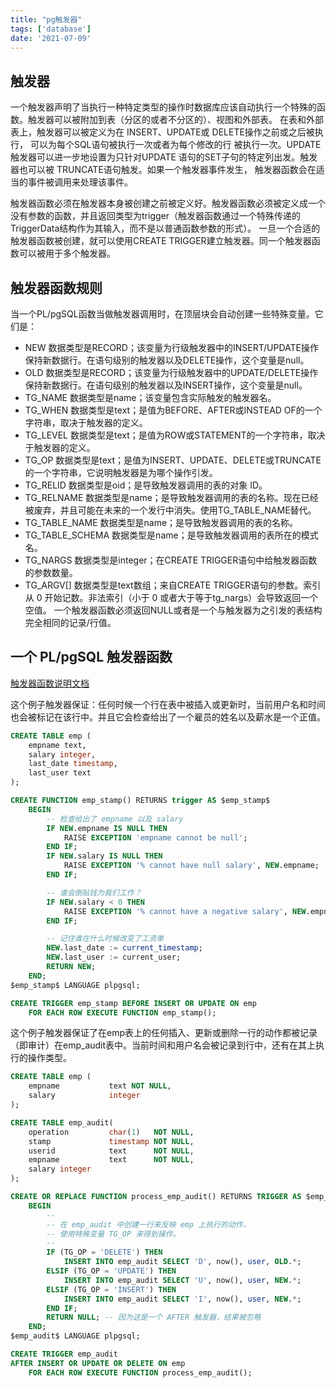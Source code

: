 ```yaml
---
title: "pg触发器"
tags: ['database']
date: '2021-07-09'
---
```


##  触发器
一个触发器声明了当执行一种特定类型的操作时数据库应该自动执行一个特殊的函数。触发器可以被附加到表（分区的或者不分区的）、视图和外部表。
在表和外部表上，触发器可以被定义为在 INSERT、UPDATE或 DELETE操作之前或之后被执行， 可以为每个SQL语句被执行一次或者为每个修改的行 被执行一次。UPDATE 触发器可以进一步地设置为只针对UPDATE 语句的SET子句的特定列出发。触发器也可以被 TRUNCATE语句触发。如果一个触发器事件发生， 触发器函数会在适当的事件被调用来处理该事件。

触发器函数必须在触发器本身被创建之前被定义好。触发器函数必须被定义成一个没有参数的函数，并且返回类型为trigger（触发器函数通过一个特殊传递的TriggerData结构作为其输入，而不是以普通函数参数的形式）。
一旦一个合适的触发器函数被创建，就可以使用CREATE TRIGGER建立触发器。同一个触发器函数可以被用于多个触发器。

## 触发器函数规则
当一个PL/pgSQL函数当做触发器调用时，在顶层块会自动创建一些特殊变量。它们是：
+ NEW
数据类型是RECORD；该变量为行级触发器中的INSERT/UPDATE操作保持新数据行。在语句级别的触发器以及DELETE操作，这个变量是null。
+ OLD
数据类型是RECORD；该变量为行级触发器中的UPDATE/DELETE操作保持新数据行。在语句级别的触发器以及INSERT操作，这个变量是null。
+ TG_NAME
数据类型是name；该变量包含实际触发的触发器名。
+ TG_WHEN
数据类型是text；是值为BEFORE、AFTER或INSTEAD OF的一个字符串，取决于触发器的定义。
+ TG_LEVEL
数据类型是text；是值为ROW或STATEMENT的一个字符串，取决于触发器的定义。
+ TG_OP
数据类型是text；是值为INSERT、UPDATE、DELETE或TRUNCATE的一个字符串，它说明触发器是为哪个操作引发。
+ TG_RELID
数据类型是oid；是导致触发器调用的表的对象 ID。
+ TG_RELNAME
数据类型是name；是导致触发器调用的表的名称。现在已经被废弃，并且可能在未来的一个发行中消失。使用TG_TABLE_NAME替代。
+ TG_TABLE_NAME
数据类型是name；是导致触发器调用的表的名称。
+ TG_TABLE_SCHEMA
数据类型是name；是导致触发器调用的表所在的模式名。
+ TG_NARGS
数据类型是integer；在CREATE TRIGGER语句中给触发器函数的参数数量。
+ TG_ARGV[]
数据类型是text数组；来自CREATE TRIGGER语句的参数。索引从 0 开始记数。非法索引（小于 0 或者大于等于tg_nargs）会导致返回一个空值。
一个触发器函数必须返回NULL或者是一个与触发器为之引发的表结构完全相同的记录/行值。

## 一个 PL/pgSQL 触发器函数

[触发器函数说明文档](http://www.postgres.cn/docs/11/plpgsql-trigger.html)

这个例子触发器保证：任何时候一个行在表中被插入或更新时，当前用户名和时间也会被标记在该行中。并且它会检查给出了一个雇员的姓名以及薪水是一个正值。

```SQL
CREATE TABLE emp (
    empname text,
    salary integer,
    last_date timestamp,
    last_user text
);

CREATE FUNCTION emp_stamp() RETURNS trigger AS $emp_stamp$
    BEGIN
        -- 检查给出了 empname 以及 salary
        IF NEW.empname IS NULL THEN
            RAISE EXCEPTION 'empname cannot be null';
        END IF;
        IF NEW.salary IS NULL THEN
            RAISE EXCEPTION '% cannot have null salary', NEW.empname;
        END IF;

        -- 谁会倒贴钱为我们工作？
        IF NEW.salary < 0 THEN
            RAISE EXCEPTION '% cannot have a negative salary', NEW.empname;
        END IF;

        -- 记住谁在什么时候改变了工资单
        NEW.last_date := current_timestamp;
        NEW.last_user := current_user;
        RETURN NEW;
    END;
$emp_stamp$ LANGUAGE plpgsql;

CREATE TRIGGER emp_stamp BEFORE INSERT OR UPDATE ON emp
    FOR EACH ROW EXECUTE FUNCTION emp_stamp();
```

这个例子触发器保证了在emp表上的任何插入、更新或删除一行的动作都被记录（即审计）在emp_audit表中。当前时间和用户名会被记录到行中，还有在其上执行的操作类型。
```SQL
CREATE TABLE emp (
    empname           text NOT NULL,
    salary            integer
);

CREATE TABLE emp_audit(
    operation         char(1)   NOT NULL,
    stamp             timestamp NOT NULL,
    userid            text      NOT NULL,
    empname           text      NOT NULL,
    salary integer
);

CREATE OR REPLACE FUNCTION process_emp_audit() RETURNS TRIGGER AS $emp_audit$
    BEGIN
        --
        -- 在 emp_audit 中创建一行来反映 emp 上执行的动作，
        -- 使用特殊变量 TG_OP 来得到操作。
        --
        IF (TG_OP = 'DELETE') THEN
            INSERT INTO emp_audit SELECT 'D', now(), user, OLD.*;
        ELSIF (TG_OP = 'UPDATE') THEN
            INSERT INTO emp_audit SELECT 'U', now(), user, NEW.*;
        ELSIF (TG_OP = 'INSERT') THEN
            INSERT INTO emp_audit SELECT 'I', now(), user, NEW.*;
        END IF;
        RETURN NULL; -- 因为这是一个 AFTER 触发器，结果被忽略
    END;
$emp_audit$ LANGUAGE plpgsql;

CREATE TRIGGER emp_audit
AFTER INSERT OR UPDATE OR DELETE ON emp
    FOR EACH ROW EXECUTE FUNCTION process_emp_audit();
```

